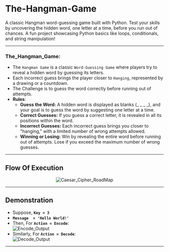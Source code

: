 # The-Hangman-Game
A classic Hangman word-guessing game built with Python. Test your skills by uncovering the hidden word, one letter at a time, before you run out of chances. A fun project showcasing Python basics like loops, conditionals, and string manipulation!

---

### The_Hangman_Game:
  - The `Hangman Game` is a classic `Word-Guessing Game` where players try to reveal a hidden word by guessing its letters.
  - Each incorrect guess brings the player closer to `Hanging`, represented by a drawing or a countdown.
  - The Challenge is to guess the word correctly before running out of attempts.
  - **Rules**:
    - **Guess the Word:** A hidden word is displayed as blanks (_ _ _ _), and your goal is to guess the word by suggesting one letter at a time.
    - **Correct Guesses:** If you guess a correct letter, it is revealed in all its positions within the word.
    - **Incorrect Guesses:** Each incorrect guess brings you closer to "hanging," with a limited number of wrong attempts allowed.
    - **Winning or Losing:** Win by revealing the entire word before running out of attempts. Lose if you exceed the maximum number of wrong guesses.

---

## Flow Of Execution

<center>
  
![Caesar_Cipher_RoadMap](https://github.com/user-attachments/assets/7679ed76-4aeb-4820-89f0-aea8d27769d7)
</center>

---

## Demonstration
  - Suppose, **`Key = 3`**
  - **`Message  = 'Hello World!'`**
  - Then, For **`Action = Encode`**:<br>
    ![Encode_Output](https://github.com/user-attachments/assets/ca3232cb-70f6-4ec8-a394-beab2f9711d3)
  - Similarly, For **`Action = Decode`**:<br>
    ![Decode_Output](https://github.com/user-attachments/assets/05296c37-6b01-4420-b051-5ee3c0f21f43)

---
